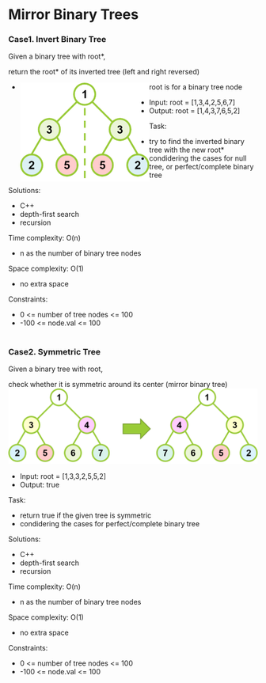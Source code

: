 # Mirror Binary Trees

### Case1. Invert Binary Tree

Given a binary tree with root*,

return the root* of its inverted tree (left and right reversed)

* root is for a binary tree node
<a href="url"><img src="images/2022-05-29_002157.png" align="left" height="200"></a>
- Input: root = [1,3,4,2,5,6,7]
- Output: root = [1,4,3,7,6,5,2]

Task:
- try to find the inverted binary tree with the new root*
- condidering the cases for null tree, or perfect/complete binary tree

Solutions:
- C++
- depth-first search
- recursion

Time complexity: O(n)
- n as the number of binary tree nodes

Space complexity: O(1)
- no extra space

Constraints:
- 0 <= number of tree nodes <= 100
- -100 <= node.val <= 100

#
### Case2. Symmetric Tree

Given a binary tree with root,

check whether it is symmetric around its center (mirror binary tree)
![binary tree](images/2022-05-29_002158.png)
- Input: root = [1,3,3,2,5,5,2]
- Output: true

Task:
- return true if the given tree is symmetric
- condidering the cases for perfect/complete binary tree

Solutions:
- C++
- depth-first search
- recursion

Time complexity: O(n)
- n as the number of binary tree nodes

Space complexity: O(1)
- no extra space

Constraints:
- 0 <= number of tree nodes <= 100
- -100 <= node.val <= 100
